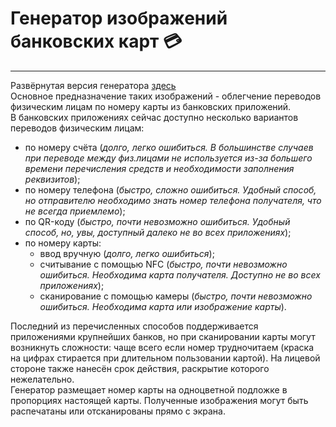 # Генератор изображений банковских карт :credit_card:
____
Развёрнутая версия генератора [здесь](http://335931-macbaze.tmweb.ru/card-image-generator/index.html)\
Основное предназначение таких изображений - облегчение переводов физическим лицам по номеру карты из банковских приложений.\
В банковских приложениях сейчас доступно несколько вариантов переводов физическим лицам:
- по номеру счёта (_долго, легко ошибиться. В большинстве случаев при переводе между физ.лицами не используется из-за большего времени перечисления средств и необходимости заполнения реквизитов_);
- по номеру телефона (_быстро, сложно ошибиться. Удобный способ, но отправителю необходимо знать номер телефона получателя, что не всегда приемлемо_);
- по QR-коду (_быстро, почти невозможно ошибиться. Удобный способ, но, увы, доступный далеко не во всех приложениях_);
- по номеру карты:
    - ввод вручную (_долго, легко ошибиться_);
    - считывание с помощью NFC (_быстро, почти невозможно ошибиться. Необходима карта получателя. Доступно не во всех приложениях_);
    - сканирование с помощью камеры (_быстро, почти невозможно ошибиться. Необходима карта или изображение карты_).

Последний из перечисленных способов поддерживается приложениями крупнейших банков, но при сканировании карты могут возникнуть сложности: чаще всего если номер трудночитаем (краска на цифрах стирается при длительном пользовании картой). На лицевой стороне также нанесён срок действия, раскрытие которого нежелательно.\
Генератор размещает номер карты на одноцветной подложке в пропорциях настоящей карты. Полученные изображения могут быть распечатаны или отсканированы прямо с экрана.